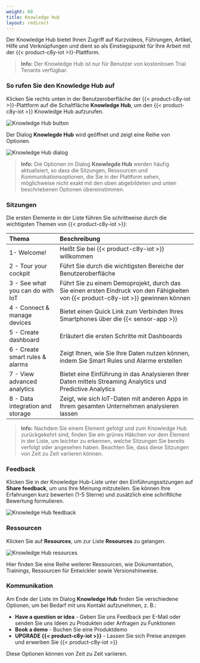 ```yaml
---
weight: 60
title: Knowledge Hub
layout: redirect
---
```


Der Knowledge Hub bietet Ihnen Zugriff auf Kurzvideos, Führungen, Artikel, Hilfe und Verknüpfungen und dient so als Einstiegspunkt für Ihre Arbeit mit der {{< product-c8y-iot >}}-Plattform.

>**Info:** Der Knowledge Hub ist nur für Benutzer von kostenlosen Trial Tenants verfügbar.

### So rufen Sie den Knowledge Hub auf

Klicken Sie rechts unten in der Benutzeroberfläche der {{< product-c8y-iot >}}-Plattform auf die Schaltfläche **Knowledge Hub**, um den {{< product-c8y-iot >}} Knowledge Hub aufzurufen.

![Knowledge Hub button](/images/users-guide/getting-started/getting-started-knowledge-hub-button.png)

Der Dialog **Knowlegde Hub** wird geöffnet und zeigt eine Reihe von Optionen.

![Knowledge Hub dialog](/images/users-guide/getting-started/getting-started-knowledge-hub-dialog.png)

>**Info:** Die Optionen im Dialog **Knowlegde Hub** werden häufig aktualisiert, so dass die Sitzungen, Ressourcen und Kommunikationsoptionen, die Sie in der Plattform sehen, möglichweise nicht exakt mit den oben abgebildeten und unten beschriebenen Optionen übereinstimmen.

### Sitzungen

Die ersten Elemente in der Liste führen Sie schrittweise durch die wichtigsten Themen von {{< product-c8y-iot >}}:

|Thema|Beschreibung|
|:---|:---|
|1- Welcome!|Heißt Sie bei {{< product-c8y-iot >}} willkommen|
|2 - Tour your cockpit|Führt Sie durch die wichtigsten Bereiche der Benutzeroberfläche|
|3 - See what you can do with IoT|Führt Sie zu einem Demoprojekt, durch das Sie einen ersten Eindruck von den Fähigkeiten von {{< product-c8y-iot >}} gewinnen können|
|4 - Connect & manage devices|Bietet einen Quick Link zum Verbinden Ihres Smartphones über die {{< sensor-app >}}|
|5 - Create dashboard|Erläutert die ersten Schritte mit Dashboards|
|6 - Create smart rules & alarms|Zeigt Ihnen, wie Sie Ihre Daten nutzen können, indem Sie Smart Rules und Alarme erstellen|
|7 - View advanced analytics|Bietet eine Einführung in das Analysieren Ihrer Daten mittels Streaming Analytics und Predictive Analytics|
|8 - Data integration and storage|Zeigt, wie sich IoT-Daten mit anderen Apps in Ihrem gesamten Unternehmen analysieren lassen|

>**Info:** Nachdem Sie einem Element gefolgt und zum Knowledge Hub zurückgekehrt sind, finden Sie ein grünes Häkchen vor dem Element in der Liste, um leichter zu erkennen, welche Sitzungen Sie bereits verfolgt oder angesehen haben. Beachten Sie, dass diese Sitzungen von Zeit zu Zeit variieren können.


### Feedback

Klicken Sie in der Knowledge Hub-Liste unter den Einführungssitzungen auf **Share feedback**, um uns Ihre Meinung mitzuteilen. Sie können Ihre Erfahrungen kurz bewerten (1-5 Sterne) und zusätzlich eine schriftliche Bewertung formulieren.

![Knowledge Hub feedback](/images/users-guide/getting-started/getting-started-knowledge-hub-feedback.png)

### Ressourcen

Klicken Sie auf **Resources**, um zur Liste **Resources** zu gelangen.

![Knowledge Hub resources](/images/users-guide/getting-started/getting-started-knowledge-hub-resources.png)

Hier finden Sie eine Reihe weiterer Ressourcen, wie Dokumentation, Trainings, Ressourcen für Entwickler sowie Versionshinweise.

### Kommunikation

Am Ende der Liste im Dialog **Knowledge Hub** finden Sie verschiedene Optionen, um bei Bedarf mit uns Kontakt aufzunehmen, z. B.:

* **Have a question or idea** - Geben Sie uns Feedback per E-Mail oder senden Sie uns Ideen zu Produkten oder Anfragen zu Funktionen
* **Book a demo** - Buchen Sie eine Produktdemo
* **UPGRADE {{< product-c8y-iot >}}** - Lassen Sie sich Preise anzeigen und erwerben Sie {{< product-c8y-iot >}}

Diese Optionen können von Zeit zu Zeit variieren.
